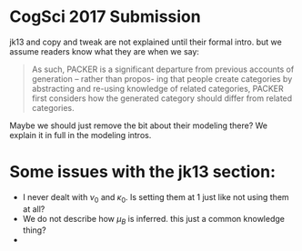 # CogSci 2017 Submission


jk13 and  copy and tweak are not explained until their formal intro. but we assume readers know what they are when we say:

> As such, PACKER is a significant departure from previous accounts of generation – rather than propos- ing that people create categories by abstracting and re-using knowledge of related categories, PACKER first considers how the generated category should differ from related categories.

Maybe we should just remove the bit about their modeling there? We explain it in full in the modeling intros.

# Some issues with the jk13 section:

- I never dealt with $\nu_0$ and $\kappa_0$. Is setting them at 1 just like not using them at all?
- We do not describe how $\mu_B$ is inferred. this just a common knowledge thing?
- 

